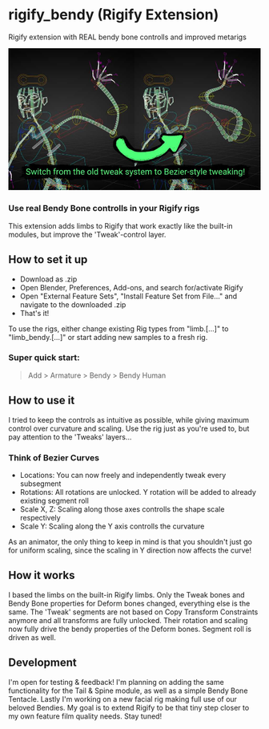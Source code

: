 # rigify_bendy (Rigify Extension)
Rigify extension with REAL bendy bone controlls and improved metarigs

![Rigify Bendy Description](/images/rigify_bendy.jpg)

### Use real Bendy Bone controlls in your Rigify rigs

This extension adds limbs to Rigify that work exactly like the built-in modules, but improve the 'Tweak'-control layer.

## How to set it up

* Download as .zip
* Open Blender, Preferences, Add-ons, and search for/activate Rigify
* Open "External Feature Sets", "Install Feature Set from File..." and navigate to the downloaded .zip
* That's it!

To use the rigs, either change existing Rig types from "limb.[...]" to "limb_bendy.[...]" or start adding new samples to a fresh rig.

### Super quick start:
> Add > Armature > Bendy > Bendy Human

## How to use it

I tried to keep the controls as intuitive as possible, while giving maximum control over curvature and scaling.
Use the rig just as you're used to, but pay attention to the 'Tweaks' layers...

### Think of Bezier Curves
* Locations: You can now freely and independently tweak every subsegment
* Rotations: All rotations are unlocked. Y rotation will be added to already existing segment roll
* Scale X, Z: Scaling along those axes controlls the shape scale respectively
* Scale Y: Scaling along the Y axis controlls the curvature

As an animator, the only thing to keep in mind is that you shouldn't just go for uniform scaling, since the scaling in Y direction now affects the curve!

## How it works

I based the limbs on the built-in Rigify limbs. Only the Tweak bones and Bendy Bone properties for Deform bones changed, everything else is the same.
The 'Tweak' segments are not based on Copy Transform Constraints anymore and all transforms are fully unlocked.
Their rotation and scaling now fully drive the bendy properties of the Deform bones. Segment roll is driven as well.

## Development

I'm open for testing & feedback! I'm planning on adding the same functionality for the Tail & Spine module, as well as a simple Bendy Bone Tentacle.
Lastly I'm working on a new facial rig making full use of our beloved Bendies. My goal is to extend Rigify to be that tiny step closer to my own feature film quality needs.
Stay tuned!
